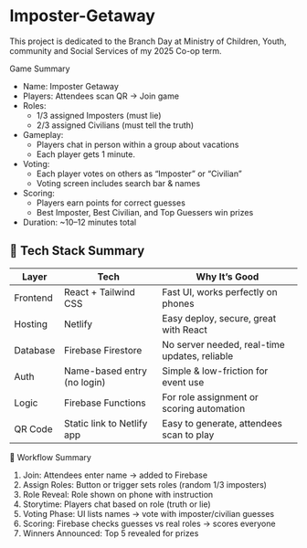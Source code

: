 # Imposter-Getaway
This project is dedicated to the Branch Day at Ministry of Children, Youth, community and Social Services of my 2025 Co-op term.

Game Summary
* Name: Imposter Getaway
* Players: Attendees scan QR → Join game
* Roles:
    * 1/3 assigned Imposters (must lie)
    * 2/3 assigned Civilians (must tell the truth)
* Gameplay:
    * Players chat in person within a group about vacations
    * Each player gets 1 minute.
* Voting:
    * Each player votes on others as “Imposter” or “Civilian”
    * Voting screen includes search bar & names
* Scoring:
    * Players earn points for correct guesses
    * Best Imposter, Best Civilian, and Top Guessers win prizes
* Duration: ~10–12 minutes total

## 🧰 Tech Stack Summary

| Layer     | Tech                        | Why It’s Good                                               |
|-----------|-----------------------------|--------------------------------------------------------------|
| Frontend  | React + Tailwind CSS        | Fast UI, works perfectly on phones                           |
| Hosting   | Netlify                     | Easy deploy, secure, great with React                        |
| Database  | Firebase Firestore          | No server needed, real-time updates, reliable                |
| Auth      | Name-based entry (no login) | Simple & low-friction for event use                          |
| Logic     | Firebase Functions          | For role assignment or scoring automation                   |
| QR Code   | Static link to Netlify app  | Easy to generate, attendees scan to play                     |


🔄 Workflow Summary
1. Join: Attendees enter name → added to Firebase
2. Assign Roles: Button or trigger sets roles (random 1/3 imposters)
3. Role Reveal: Role shown on phone with instruction
4. Storytime: Players chat based on role (truth or lie)
5. Voting Phase: UI lists names → vote with imposter/civilian guesses
6. Scoring: Firebase checks guesses vs real roles → scores everyone
7. Winners Announced: Top 5 revealed for prizes
